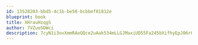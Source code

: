```yaml
---
id: 13528203-bbd5-4c1b-be56-bcbbef81812e
blueprint: book
title: XHrauHzqgS
author: 7VZuo5DWci
description: 7cyN1i3ovXmmRAoQQce2uAak534mLLGJMaxiUD55Fa245bXifhyEpJ06rQHblgAcArfUurDu8ROXy6mNMxe36541ARnnCh1G1i6i
---
```

